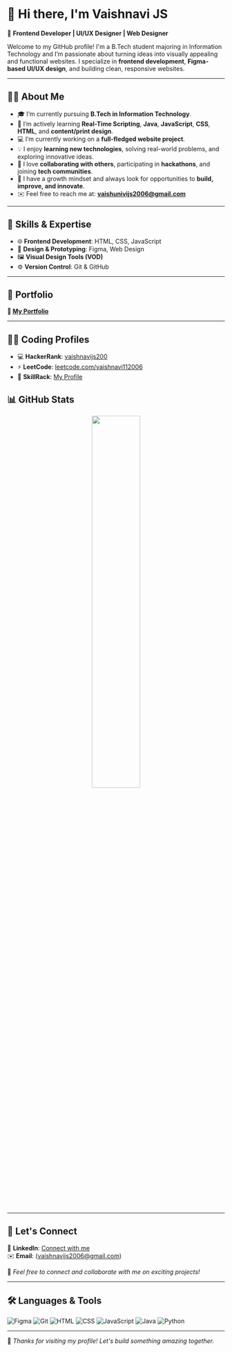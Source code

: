 # 👋 Hi there, I'm Vaishnavi JS 

🎨 **Frontend Developer | UI/UX Designer | Web Designer**

Welcome to my GitHub profile! I'm a B.Tech student majoring in Information Technology and I’m passionate about turning ideas into visually appealing and functional websites. I specialize in **frontend development**, **Figma-based UI/UX design**, and building clean, responsive websites.

---

## 🙋‍♀️ About Me

- 🎓 I’m currently pursuing **B.Tech in Information Technology**.
- 🌱 I’m actively learning **Real-Time Scripting**, **Java**, **JavaScript**, **CSS**, **HTML**, and **content/print design**.
- 💻 I’m currently working on a **full-fledged website project**.
- 💡 I enjoy **learning new technologies**, solving real-world problems, and exploring innovative ideas.
- 🤝 I love **collaborating with others**, participating in **hackathons**, and joining **tech communities**.
- 🚀 I have a growth mindset and always look for opportunities to **build, improve, and innovate**.
- ✉️ Feel free to reach me at: **vaishunivijs2006@gmail.com**

---

## 🚀 Skills & Expertise

- 🌐 **Frontend Development**: HTML, CSS, JavaScript
- 🎨 **Design & Prototyping**: Figma, Web Design
- 🖼️ **Visual Design Tools (VOD)**
- ⚙️ **Version Control**: Git & GitHub

---

## 💼 Portfolio
 
**🔗 [My Portfolio](https://www.figma.com/proto/4mYE0vDI2ypNKBAsdICAvi/Untitled?node-id=1-15&starting-point-node-id=1%3A15&t=jguuFp8wzOEvSwpg-1)**  

---

## 👩‍💻 Coding Profiles

- 💻 **HackerRank**: [vaishnavijs200](https://www.hackerrank.com/profile/vaishnavijs200)  
- ⚡ **LeetCode**: [leetcode.com/vaishnavi112006](https://leetcode.com/vaishnavi112006)  
- 🧠 **SkillRack**: [My Profile](http://www.skillrack.com/profile/532504/af5f30537fe42e3de8f2df2f37b5be9707e8659d)

## 📊 GitHub Stats

<p align="center">
  <img 
    src="https://github-readme-stats.vercel.app/api?username=VaishnaviJS&show_icons=true&count_private=true&theme=gradient&hide=prs,contribs&border_radius=10&hide_border=false" 
  width="47% 
    alt="Vaishnavi JS's GitHub Stats" 
  />
</p>

---

## 🔗 Let's Connect

📌 **LinkedIn**: [Connect with me](https://www.linkedin.com/in/vaishnavi-js200611?utm_source=share&utm_campaign=share_via&utm_content=profile&utm_medium=android_app)  
✉️ **Email**: (vaishnavijs2006@gmail.com)

💬 *Feel free to connect and collaborate with me on exciting projects!*

---

## 🛠️ Languages & Tools

![Figma](https://img.shields.io/badge/Figma-F24E1E?style=for-the-badge&logo=figma&logoColor=white)
![Git](https://img.shields.io/badge/Git-F05032?style=for-the-badge&logo=git&logoColor=white)
![HTML](https://img.shields.io/badge/HTML-E34F26?style=for-the-badge&logo=html5&logoColor=white)
![CSS](https://img.shields.io/badge/CSS-1572B6?style=for-the-badge&logo=css3&logoColor=white)
![JavaScript](https://img.shields.io/badge/JavaScript-FFD43B?style=for-the-badge&logo=javascript&logoColor=black)
![Java](https://img.shields.io/badge/Java-007396?style=for-the-badge&logo=java&logoColor=white)
![Python](https://img.shields.io/badge/Python-3776AB?style=for-the-badge&logo=python&logoColor=white)

---

🌟 *Thanks for visiting my profile! Let's build something amazing together.*
